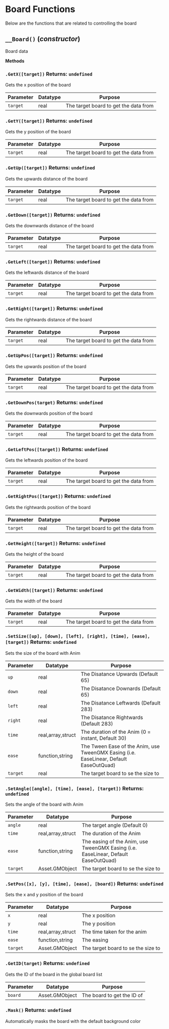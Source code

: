# Board Functions
Below are the functions that are related to controlling the board

## `__Board()` (*constructor*)
Board data

**Methods**
### `.GetX([target])` Returns: `undefined`
Gets the x position of the board

| Parameter | Datatype  | Purpose |
|-----------|-----------|---------|
|`target` |real |The target board to get the data from |





### `.GetY([target])` Returns: `undefined`
Gets the y position of the board

| Parameter | Datatype  | Purpose |
|-----------|-----------|---------|
|`target` |real |The target board to get the data from |





### `.GetUp([target])` Returns: `undefined`
Gets the upwards distance of the board

| Parameter | Datatype  | Purpose |
|-----------|-----------|---------|
|`target` |real |The target board to get the data from |





### `.GetDown([target])` Returns: `undefined`
Gets the downwards distance of the board

| Parameter | Datatype  | Purpose |
|-----------|-----------|---------|
|`target` |real |The target board to get the data from |





### `.GetLeft([target])` Returns: `undefined`
Gets the leftwards distance of the board

| Parameter | Datatype  | Purpose |
|-----------|-----------|---------|
|`target` |real |The target board to get the data from |





### `.GetRight([target])` Returns: `undefined`
Gets the rightwards distance of the board

| Parameter | Datatype  | Purpose |
|-----------|-----------|---------|
|`target` |real |The target board to get the data from |





### `.GetUpPos([target])` Returns: `undefined`
Gets the upwards position of the board

| Parameter | Datatype  | Purpose |
|-----------|-----------|---------|
|`target` |real |The target board to get the data from |





### `.GetDownPos(target)` Returns: `undefined`
Gets the downwards position of the board

| Parameter | Datatype  | Purpose |
|-----------|-----------|---------|
|`target` |real |The target board to get the data from |





### `.GetLeftPos([target])` Returns: `undefined`
Gets the leftwards position of the board

| Parameter | Datatype  | Purpose |
|-----------|-----------|---------|
|`target` |real |The target board to get the data from |





### `.GetRightPos([target])` Returns: `undefined`
Gets the rightwards position of the board

| Parameter | Datatype  | Purpose |
|-----------|-----------|---------|
|`target` |real |The target board to get the data from |





### `.GetHeight([target])` Returns: `undefined`
Gets the height of the board

| Parameter | Datatype  | Purpose |
|-----------|-----------|---------|
|`target` |real |The target board to get the data from |





### `.GetWidth([target])` Returns: `undefined`
Gets the width of the board

| Parameter | Datatype  | Purpose |
|-----------|-----------|---------|
|`target` |real |The target board to get the data from |





### `.SetSize([up], [down], [left], [right], [time], [ease], [target])` Returns: `undefined`
Sets the size of the board with Anim

| Parameter | Datatype  | Purpose |
|-----------|-----------|---------|
|`up` |real |The Disatance Upwards (Default 65) |
|`down` |real |The Disatance Downards (Default 65) |
|`left` |real |The Disatance Leftwards (Default 283) |
|`right` |real |The Disatance Rightwards (Default 283) |
|`time` |real,array,struct |The duration of the Anim (0 = instant, Default 30) |
|`ease` |function,string |The Tween Ease of the Anim, use TweenGMX Easing (i.e. EaseLinear, Default EaseOutQuad) |
|`target` |real |The target board to se the size to |














### `.SetAngle([angle], [time], [ease], [target])` Returns: `undefined`
Sets the angle of the board with Anim

| Parameter | Datatype  | Purpose |
|-----------|-----------|---------|
|`angle` |real |The target angle (Default 0) |
|`time` |real,array,struct |The duration of the Anim |
|`ease` |function,string |The easing of the Anim, use TweenGMX Easing (i.e. EaseLinear, Default EaseOutQuad) |
|`target` |Asset.GMObject |The target board to se the size to |








### `.SetPos([x], [y], [time], [ease], [board])` Returns: `undefined`
Sets the x and y position of the board

| Parameter | Datatype  | Purpose |
|-----------|-----------|---------|
|`x` |real |The x position |
|`y` |real |The y position |
|`time` |real,array,struct |The time taken for the anim |
|`ease` |function,string |The easing |
|`target` |Asset.GMObject |The target board to se the size to |















### `.GetID(target)` Returns: `undefined`
Gets the ID of the board in the global board list

| Parameter | Datatype  | Purpose |
|-----------|-----------|---------|
|`board` |Asset.GMObject |The board to get the ID of |







### `.Mask()` Returns: `undefined`
Automatically masks the board with the default background color
